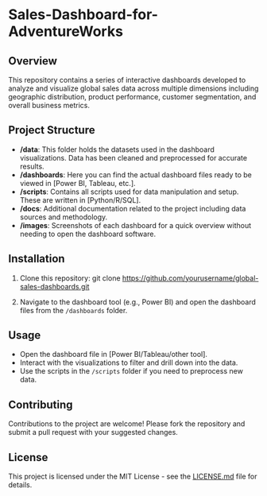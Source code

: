 # Sales-Dashboard-for-AdventureWorks

## Overview
This repository contains a series of interactive dashboards developed to analyze and visualize global sales data across multiple dimensions including geographic distribution, product performance, customer segmentation, and overall business metrics.

## Project Structure

- **/data**: This folder holds the datasets used in the dashboard visualizations. Data has been cleaned and preprocessed for accurate results.
- **/dashboards**: Here you can find the actual dashboard files ready to be viewed in [Power BI, Tableau, etc.].
- **/scripts**: Contains all scripts used for data manipulation and setup. These are written in [Python/R/SQL].
- **/docs**: Additional documentation related to the project including data sources and methodology.
- **/images**: Screenshots of each dashboard for a quick overview without needing to open the dashboard software.

## Installation

1. Clone this repository:
git clone https://github.com/yourusername/global-sales-dashboards.git

2. Navigate to the dashboard tool (e.g., Power BI) and open the dashboard files from the `/dashboards` folder.

## Usage

- Open the dashboard file in [Power BI/Tableau/other tool].
- Interact with the visualizations to filter and drill down into the data.
- Use the scripts in the `/scripts` folder if you need to preprocess new data.

## Contributing

Contributions to the project are welcome! Please fork the repository and submit a pull request with your suggested changes.

## License

This project is licensed under the MIT License - see the [LICENSE.md](LICENSE) file for details.


